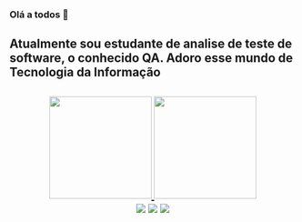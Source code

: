 ### Olá a todos 👋

<!--
**SimoneSS15/SimoneSS15** is a ✨ _special_ ✨ repository because its `README.md` (this file) appears on your GitHub profile.

Here are some ideas to get you started:

- 🔭 I’m currently working on ...
- 🌱 I’m currently learning ...
- 👯 I’m looking to collaborate on ...
- 🤔 I’m looking for help with ...
- 💬 Ask me about ...
- 📫 How to reach me: ...
- 😄 Pronouns: ...
- ⚡ Fun fact: ...
-->
<H2> Atualmente sou estudante de analise de teste de software, o conhecido QA. Adoro esse mundo de Tecnologia da Informação <h2/>
  
  <div align="center">
  <a href="https://github.com/simoness15">
  <img height="180em" src="https://github-readme-stats.vercel.app/api?username=simoness15&show_icons=true&theme=dark&include_all_commits=true&count_private=true"/>
  <img height="180em" src="https://github-readme-stats.vercel.app/api/top-langs/?username=simoness15&layout=compact&langs_count=7&theme=dark"/>
</div>
    <div align="center">
<a href="https://instagram.com/simoninha150881" target="_blank"><img src="https://img.shields.io/badge/-Instagram-%23E4405F?style=for-the-badge&logo=instagram&logoColor=white" target="_blank"></a>
   <a href = "mailto:contatowirus1@gmail.com"><img src="https://img.shields.io/badge/-Gmail-%23333?style=for-the-badge&logo=gmail&logoColor=white" target="_blank"></a>
    <a href="https://www.linkedin.com/in/simone-dos-santos-silva-a161b739/" target="_blank"><img src="https://img.shields.io/badge/-LinkedIn-%230077B5?style=for-the-badge&logo=linkedin&logoColor=white" target="_blank"></a> 
    </div>
 

